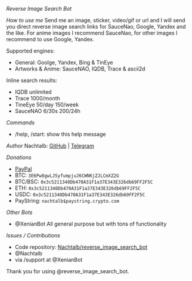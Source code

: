 *Reverse Image Search Bot*

*How to use me*
Send me an image, sticker, video/gif or url and I will send you direct reverse image search links for SauceNao, Google, Yandex and the like.
For anime images I recommend SauceNao, for other images I recommend to use Google, Yandex.

Supported engines:
- General: Goolge, Yandex, Bing & TinEye
- Artworks & Anime: SauceNAO, IQDB, Trace & ascii2d

Inline search results:
- IQDB unlimited
- Trace 1000/month
- TineEye 50/day 150/week
- SauceNAO 6/30s 200/24h

*Commands*
- /help, /start: show this help message

*Author*
Nachtalb: [GitHub](https://github.com/Nachtalb) | [Telegram](https://t.me/Nachtalb)

*Donations*
- [PayPal](https://paypal.me/Espig)
- BTC: `3E6Pw8gwLJSyfumpjuJ6CWNKjZJLCmXZ2G`
- BTC/BSC: `0x3c5211340Db470A31F1a37E343E326db69FF2F5C`
- ETH: `0x3c5211340Db470A31F1a37E343E326db69FF2F5C`
- USDC: `0x3c5211340Db470A31F1a37E343E326db69FF2F5C`
- PayString: `nachtalb$paystring.crypto.com`


*Other Bots*
- @XenianBot All general purpose but with tons of functionality


*Issues / Contributions*
- Code repository: [Nachtalb/reverse\_image\_search\_bot](https://github.com/Nachtalb/reverse\_image\_search\_bot)
- @Nachtalb
- via /support at @XenianBot

Thank you for using @reverse\_image\_search\_bot.
